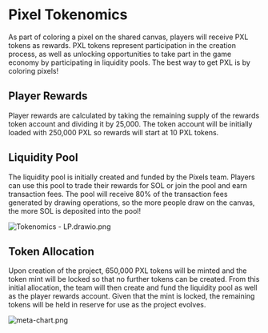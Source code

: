 # Pixel Tokenomics

As part of coloring a pixel on the shared canvas, players will receive PXL tokens as rewards. PXL tokens represent participation in the creation process, as well as unlocking opportunities to take part in the game economy by participating in liquidity pools. The best way to get PXL is by coloring pixels!

## Player Rewards
Player rewards are calculated by taking the remaining supply of the rewards token account and dividing it by 25,000. The token account will be initially loaded with 250,000 PXL so rewards will start at 10 PXL tokens.

## Liquidity Pool
The liquidity pool is initially created and funded by the Pixels team. Players can use this pool to trade their rewards for SOL or join the pool and earn transaction fees. The pool will receive 80% of the transaction fees generated by drawing operations, so the more people draw on the canvas, the more SOL is deposited into the pool!


![Tokenomics - LP.drawio.png](images%5CTokenomics%20-%20LP.drawio.png)

## Token Allocation
Upon creation of the project, 650,000 PXL tokens will be minted and the token mint will be locked so that no further tokens can be created. From this initial allocation, the team will then create and fund the liquidity pool as well as the player rewards account. Given that the mint is locked, the remaining tokens will be held in reserve for use as the project evolves.

![meta-chart.png](images%5Cmeta-chart.png)

